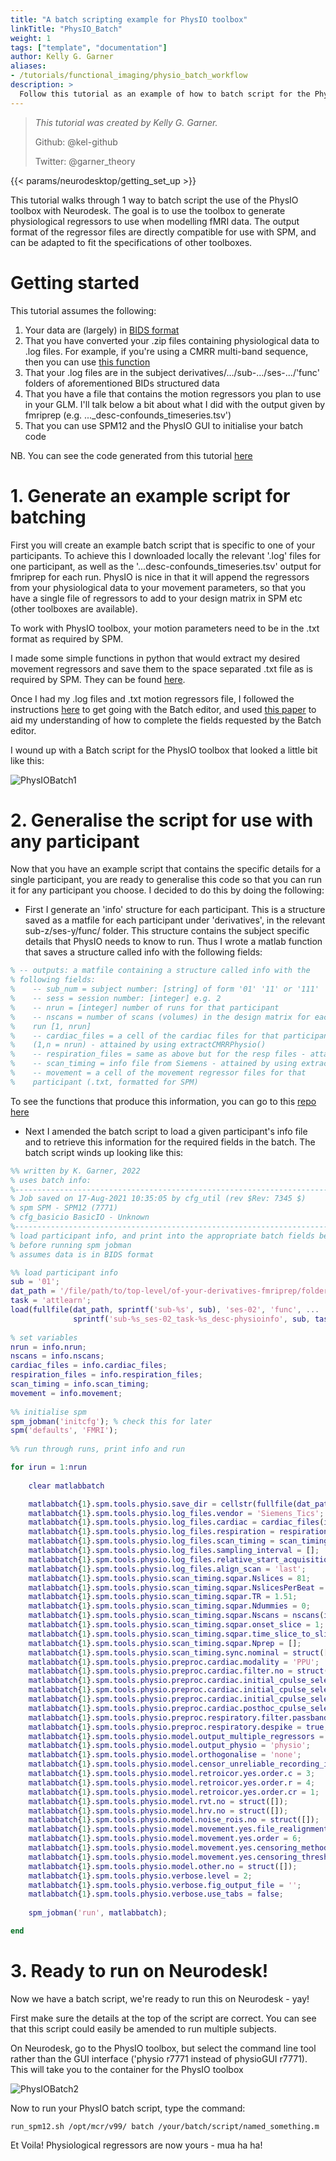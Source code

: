 ```yaml
---
title: "A batch scripting example for PhysIO toolbox"
linkTitle: "PhysIO_Batch"
weight: 1
tags: ["template", "documentation"]
author: Kelly G. Garner
aliases:
- /tutorials/functional_imaging/physio_batch_workflow
description: > 
  Follow this tutorial as an example of how to batch script for the PhysIO toolbox using Neurodesk.
---
```


> _This tutorial was created by Kelly G. Garner._ 
>
> Github: @kel-github
>
> Twitter: @garner_theory
>

<!-- Following line adds a link to getting set up with Neurodesk -->
{{< params/neurodesktop/getting_set_up >}}
<!-- -->

This tutorial walks through 1 way to batch script the use of the PhysIO toolbox with Neurodesk.
The goal is to use the toolbox to generate physiological regressors to use when modelling fMRI data. 
The output format of the regressor files are directly compatible for use with SPM, and can be adapted to fit the specifications of other toolboxes. <p>

# Getting started

This tutorial assumes the following:
1. Your data are (largely) in [BIDS format](https://bids.neuroimaging.io/)
2. That you have converted your .zip files containing physiological data to .log files. For example, if you're using a CMRR multi-band sequence, then you can use [this function](https://github.com/CMRR-C2P/MB/blob/master/readCMRRPhysio.m) 
3. That your .log files are in the subject derivatives/.../sub-.../ses-.../'func' folders of aforementioned BIDs structured data
4. That you have a file that contains the motion regressors you plan to use in your GLM. I'll talk below a bit about what I did with the output given by fmriprep (e.g. ..._desc-confounds_timeseries.tsv')
5. That you can use SPM12 and the PhysIO GUI to initialise your batch code

NB. You can see the code generated from this tutorial [here](https://github.com/kel-github/imaging_cert_value_7T_pipeline/tree/master/physiol_regress) <p> 

# 1. Generate an example script for batching

First you will create an example batch script that is specific to one of your participants. To achieve this I downloaded locally the relevant '.log' files for one participant, as well as the '...desc-confounds_timeseries.tsv' output for fmriprep for each run. PhysIO is nice in that it will append the regressors from your physiological data to your movement parameters, so that you have a single file of regressors to add to your design matrix in SPM etc (other toolboxes are available). <p> 

To work with PhysIO toolbox, your motion parameters need to be in the .txt format as required by SPM.  

I made some simple functions in python that would extract my desired movement regressors and save them to the space separated .txt file as is required by SPM. They can be found [here](https://github.com/kel-github/imaging_cert_value_7T_pipeline/tree/master/physiol_regress/get_movement_regressors).

Once I had my .log files and .txt motion regressors file, I followed the instructions [here](https://gitlab.ethz.ch/physio/physio-doc/-/wikis/QUICKSTART) to get going with the Batch editor, and used [this paper](https://www.sciencedirect.com/science/article/pii/S016502701630259X) to aid my understanding of how to complete the fields requested by the Batch editor. 

I wound up with a Batch script for the PhysIO toolbox that looked a little bit like this: 

![PhysIOBatch1](/tutorials/functional_imaging/PhysIO_Batch/PhysIOBatch1.png 'PhysIOBatch1') <!-- ![filename without extension](/subfolder_name/filename.png '[filename without extension')  -->

# 2. Generalise the script for use with any participant

Now that you have an example script that contains the specific details for a single participant, you are ready to generalise this code so that you can run it for any participant you choose. I decided to do this by doing the following:

- First I generate an 'info' structure for each participant. This is a structure saved as a matfile for each participant under 'derivatives', in the relevant sub-z/ses-y/func/ folder. This structure contains the subject specific details that PhysIO needs to know to run. Thus I wrote a matlab function that saves a structure called info with the following fields:

```Matlab
% -- outputs: a matfile containing a structure called info with the
% following fields:
%    -- sub_num = subject number: [string] of form '01' '11' or '111'
%    -- sess = session number: [integer] e.g. 2
%    -- nrun = [integer] number of runs for that participant
%    -- nscans = number of scans (volumes) in the design matrix for each
%    run [1, nrun]
%    -- cardiac_files = a cell of the cardiac files for that participant
%    (1,n = nrun) - attained by using extractCMRRPhysio()
%    -- respiration_files = same as above but for the resp files - attained by using extractCMRRPhysio()
%    -- scan_timing = info file from Siemens - attained by using extractCMRRPhysio()
%    -- movement = a cell of the movement regressor files for that
%    participant (.txt, formatted for SPM)
```

To see the functions that produce this information, you can go to this [repo here](https://github.com/kel-github/imaging_cert_value_7T_pipeline/tree/master/physiol_regress) 

- Next I amended the batch script to load a given participant's info file and to retrieve this information for the required fields in the batch. The batch script winds up looking like this:

```Matlab
%% written by K. Garner, 2022
% uses batch info:
%-----------------------------------------------------------------------
% Job saved on 17-Aug-2021 10:35:05 by cfg_util (rev $Rev: 7345 $)
% spm SPM - SPM12 (7771)
% cfg_basicio BasicIO - Unknown
%-----------------------------------------------------------------------
% load participant info, and print into the appropriate batch fields below
% before running spm jobman
% assumes data is in BIDS format

%% load participant info
sub = '01';
dat_path = '/file/path/to/top-level/of-your-derivatives-fmriprep/folder';
task = 'attlearn';
load(fullfile(dat_path, sprintf('sub-%s', sub), 'ses-02', 'func', ...
              sprintf('sub-%s_ses-02_task-%s_desc-physioinfo', sub, task)))
          
% set variables
nrun = info.nrun;
nscans = info.nscans;
cardiac_files = info.cardiac_files;
respiration_files = info.respiration_files;
scan_timing = info.scan_timing;
movement = info.movement;
          
%% initialise spm
spm_jobman('initcfg'); % check this for later
spm('defaults', 'FMRI');
          
%% run through runs, print info and run 

for irun = 1:nrun
    
    clear matlabbatch

    matlabbatch{1}.spm.tools.physio.save_dir = cellstr(fullfile(dat_path, sprintf('sub-%s', sub), 'ses-02', 'func')); % 1
    matlabbatch{1}.spm.tools.physio.log_files.vendor = 'Siemens_Tics';
    matlabbatch{1}.spm.tools.physio.log_files.cardiac = cardiac_files(irun); % 2
    matlabbatch{1}.spm.tools.physio.log_files.respiration = respiration_files(irun); % 3
    matlabbatch{1}.spm.tools.physio.log_files.scan_timing = scan_timing(irun); % 4
    matlabbatch{1}.spm.tools.physio.log_files.sampling_interval = [];
    matlabbatch{1}.spm.tools.physio.log_files.relative_start_acquisition = 0;
    matlabbatch{1}.spm.tools.physio.log_files.align_scan = 'last';
    matlabbatch{1}.spm.tools.physio.scan_timing.sqpar.Nslices = 81;
    matlabbatch{1}.spm.tools.physio.scan_timing.sqpar.NslicesPerBeat = [];
    matlabbatch{1}.spm.tools.physio.scan_timing.sqpar.TR = 1.51;
    matlabbatch{1}.spm.tools.physio.scan_timing.sqpar.Ndummies = 0;
    matlabbatch{1}.spm.tools.physio.scan_timing.sqpar.Nscans = nscans(irun); % 5
    matlabbatch{1}.spm.tools.physio.scan_timing.sqpar.onset_slice = 1; 
    matlabbatch{1}.spm.tools.physio.scan_timing.sqpar.time_slice_to_slice = [];
    matlabbatch{1}.spm.tools.physio.scan_timing.sqpar.Nprep = [];
    matlabbatch{1}.spm.tools.physio.scan_timing.sync.nominal = struct([]);
    matlabbatch{1}.spm.tools.physio.preproc.cardiac.modality = 'PPU';
    matlabbatch{1}.spm.tools.physio.preproc.cardiac.filter.no = struct([]);
    matlabbatch{1}.spm.tools.physio.preproc.cardiac.initial_cpulse_select.auto_template.min = 0.4;
    matlabbatch{1}.spm.tools.physio.preproc.cardiac.initial_cpulse_select.auto_template.file = 'initial_cpulse_kRpeakfile.mat';
    matlabbatch{1}.spm.tools.physio.preproc.cardiac.initial_cpulse_select.auto_template.max_heart_rate_bpm = 90;
    matlabbatch{1}.spm.tools.physio.preproc.cardiac.posthoc_cpulse_select.off = struct([]);
    matlabbatch{1}.spm.tools.physio.preproc.respiratory.filter.passband = [0.01 2];
    matlabbatch{1}.spm.tools.physio.preproc.respiratory.despike = true;
    matlabbatch{1}.spm.tools.physio.model.output_multiple_regressors = 'mregress.txt'; 
    matlabbatch{1}.spm.tools.physio.model.output_physio = 'physio'; 
    matlabbatch{1}.spm.tools.physio.model.orthogonalise = 'none';
    matlabbatch{1}.spm.tools.physio.model.censor_unreliable_recording_intervals = true; %false; 
    matlabbatch{1}.spm.tools.physio.model.retroicor.yes.order.c = 3;
    matlabbatch{1}.spm.tools.physio.model.retroicor.yes.order.r = 4;
    matlabbatch{1}.spm.tools.physio.model.retroicor.yes.order.cr = 1;
    matlabbatch{1}.spm.tools.physio.model.rvt.no = struct([]);
    matlabbatch{1}.spm.tools.physio.model.hrv.no = struct([]);
    matlabbatch{1}.spm.tools.physio.model.noise_rois.no = struct([]);
    matlabbatch{1}.spm.tools.physio.model.movement.yes.file_realignment_parameters = {fullfile(dat_path, sprintf('sub-%s', sub), 'ses-02', 'func', sprintf('sub-%s_ses-02_task-%s_run-%d_desc-motion_timeseries.txt', sub, task, irun))}; %8
    matlabbatch{1}.spm.tools.physio.model.movement.yes.order = 6;
    matlabbatch{1}.spm.tools.physio.model.movement.yes.censoring_method = 'FD';
    matlabbatch{1}.spm.tools.physio.model.movement.yes.censoring_threshold = 0.5;
    matlabbatch{1}.spm.tools.physio.model.other.no = struct([]);
    matlabbatch{1}.spm.tools.physio.verbose.level = 2;
    matlabbatch{1}.spm.tools.physio.verbose.fig_output_file = '';
    matlabbatch{1}.spm.tools.physio.verbose.use_tabs = false;
    
    spm_jobman('run', matlabbatch);

end
```

# 3. Ready to run on Neurodesk!

Now we have a batch script, we're ready to run this on Neurodesk - yay! <p>

First make sure the details at the top of the script are correct. You can see that this script could easily be amended to run multiple subjects.

On Neurodesk, go to the PhysIO toolbox, but select the command line tool rather than the GUI interface ('physio r7771 instead of physioGUI r7771). This will take you to the container for the PhysIO toolbox <p>

![PhysIOBatch2](/tutorials/functional_imaging/PhysIO_Batch/PhysIOBatch2.png 'PhysIOBatch2') <!-- ![filename without extension](/subfolder_name/filename.png '[filename without extension')  -->

Now to run your PhysIO batch script, type the command:

```
run_spm12.sh /opt/mcr/v99/ batch /your/batch/script/named_something.m

```

Et Voila! Physiological regressors are now yours - mua ha ha!


